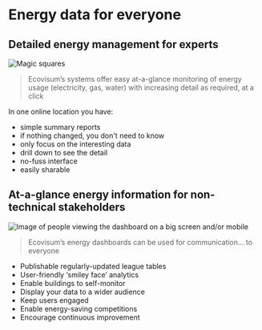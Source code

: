 # Energy data for everyone

## Detailed energy management for experts

![Magic squares](images/magic-squares.png)

> Ecovisum’s systems offer easy at-a-glance monitoring of energy usage (electricity, gas, water) with increasing detail as required, at a click

In one online location you have:

 - simple summary reports
 - if nothing changed, you don't need to know
 - only focus on the interesting data
 - drill down to see the detail
 - no-fuss interface
 - easily sharable


## At-a-glance energy information for non-technical stakeholders

![Image of people viewing the dashboard on a big screen and/or mobile]()

> Ecovisum’s energy dashboards can be used for communication… to everyone

- Publishable regularly-updated league tables
- User-friendly ‘smiley face’ analytics
- Enable buildings to self-monitor
- Display your data to a wider audience
- Keep users engaged
- Enable energy-saving competitions
- Encourage continuous improvement
